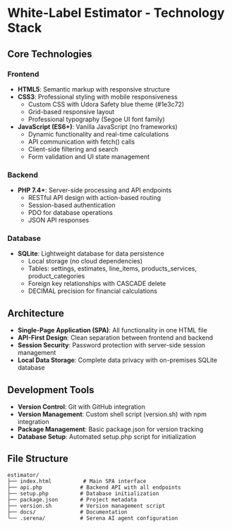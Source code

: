 # White-Label Estimator - Technology Stack

## Core Technologies

### Frontend
- **HTML5**: Semantic markup with responsive structure
- **CSS3**: Professional styling with mobile responsiveness
  - Custom CSS with Udora Safety blue theme (#1e3c72)
  - Grid-based responsive layout
  - Professional typography (Segoe UI font family)
- **JavaScript (ES6+)**: Vanilla JavaScript (no frameworks)
  - Dynamic functionality and real-time calculations
  - API communication with fetch() calls
  - Client-side filtering and search
  - Form validation and UI state management

### Backend
- **PHP 7.4+**: Server-side processing and API endpoints
  - RESTful API design with action-based routing
  - Session-based authentication
  - PDO for database operations
  - JSON API responses

### Database
- **SQLite**: Lightweight database for data persistence
  - Local storage (no cloud dependencies)
  - Tables: settings, estimates, line_items, products_services, product_categories
  - Foreign key relationships with CASCADE delete
  - DECIMAL precision for financial calculations

## Architecture
- **Single-Page Application (SPA)**: All functionality in one HTML file
- **API-First Design**: Clean separation between frontend and backend
- **Session Security**: Password protection with server-side session management
- **Local Data Storage**: Complete data privacy with on-premises SQLite database

## Development Tools
- **Version Control**: Git with GitHub integration
- **Version Management**: Custom shell script (version.sh) with npm integration
- **Package Management**: Basic package.json for version tracking
- **Database Setup**: Automated setup.php script for initialization

## File Structure
```
estimator/
├── index.html          # Main SPA interface
├── api.php            # Backend API with all endpoints
├── setup.php          # Database initialization
├── package.json       # Project metadata
├── version.sh         # Version management script
├── docs/              # Documentation
└── .serena/           # Serena AI agent configuration
```
